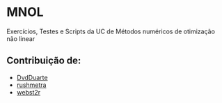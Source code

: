 # MNOL
Exercícios, Testes e Scripts da UC de Métodos numéricos de otimização não linear

## Contribuição de:
- [DvdDuarte](https://github.com/DvdDuarte)
- [rushmetra](https://github.com/rushmetra)
- [webst2r](https://github.com/webst2r)


